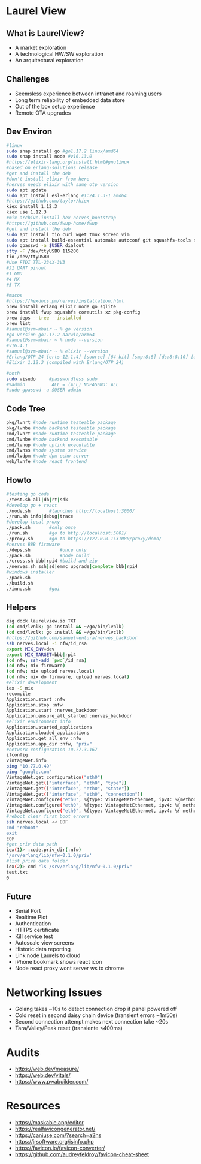 # Laurel View

## What is LaurelView?

- A market exploration
- A technological HW/SW exploration
- An arquitectural exploration

## Challenges

- Seemsless experience between intranet and roaming users
- Long term reliability of embedded data store
- Out of the box setup experience
- Remote OTA upgrades

## Dev Environ

```bash
#linux
sudo snap install go #go1.17.2 linux/amd64
sudo snap install node #v16.13.0
#https://elixir-lang.org/install.html#gnulinux 
#based on erlang-solutions release
#get and install the deb
#don't install elixir from here
#nerves needs elixir with same otp version
sudo apt update
sudo apt install esl-erlang #1:24.1.3-1 amd64
#https://github.com/taylor/kiex
kiex install 1.12.3
kiex use 1.12.3
#mix archive.install hex nerves_bootstrap
#https://github.com/fwup-home/fwup
#get and install the deb
sudo apt install tio curl wget tmux screen vim
sudo apt install build-essential automake autoconf git squashfs-tools ssh-askpass pkg-config curl libssl-dev libncurses5-dev bc m4 unzip cmake python
sudo gpasswd -a $USER dialout
stty -F /dev/ttyUSB0 115200
tio /dev/ttyUSB0
#Use FTDI TTL-234X-3V3
#J1 UART pinout
#1 GND
#4 RX
#5 TX 

#macos
#https://hexdocs.pm/nerves/installation.html
brew install erlang elixir node go sqlite
brew install fwup squashfs coreutils xz pkg-config
brew deps --tree --installed
brew list
#samuel@svm-mbair ~ % go version  
#go version go1.17.2 darwin/arm64
#samuel@svm-mbair ~ % node --version
#v16.4.1
#samuel@svm-mbair ~ % elixir --version
#Erlang/OTP 24 [erts-12.1.4] [source] [64-bit] [smp:8:8] [ds:8:8:10] [async-threads:1] [dtrace]
#Elixir 1.12.3 (compiled with Erlang/OTP 24)

#both
sudo visudo     #passwordless sudo
#%admin          ALL = (ALL) NOPASSWD: ALL
#sudo gpasswd -a $USER admin
```

## Code Tree

```bash
pkg/lvnrt #node runtime testeable package
pkg/lvnbe #node backend testeable package
cmd/lvnrt #node runtime testeable package
cmd/lvnbe #node backend executable
cmd/lvnup #node uplink executable
cmd/lvnss #node system service
cmd/lvdpm #node dpm echo server
web/lvnfe #node react frontend
```

## Howto

```bash
#testing go code
./test.sh all|db|rt|sdk
#develop go + react
./node.sh       #launches http://localhost:3000/
./run.sh info|debug|trace
#develop local proxy
./pack.sh       #only once
./run.sh        #go to http://localhost:5001/
./proxy.sh      #go to https://127.0.0.1:31080/proxy/demo/
#nerves BBB firmware
./deps.sh           #once only
./pack.sh           #node build
./cross.sh bbb|rpi4 #build and zip
./nerves.sh ssh|sd|emmc upgrade|complete bbb|rpi4
#windows installer
./pack.sh
./build.sh
./inno.sh       #gui
```

## Helpers

```bash
dig dock.laurelview.io TXT
(cd cmd/lvnlk; go install && ~/go/bin/lvnlk)
(cd cmd/lvclk; go install && ~/go/bin/lvclk)
#https://github.com/samuelventura/nerves_backdoor
ssh nerves.local -i nfw/id_rsa
export MIX_ENV=dev
export MIX_TARGET=bbb|rpi4
(cd nfw; ssh-add `pwd`/id_rsa)
(cd nfw; mix firmware)
(cd nfw; mix upload nerves.local)
(cd nfw; mix do firmware, upload nerves.local)
#elixir development
iex -S mix
recompile
Application.start :nfw
Application.stop :nfw
Application.start :nerves_backdoor
Application.ensure_all_started :nerves_backdoor
#elixir environment info
Application.started_applications
Application.loaded_applications
Application.get_all_env :nfw
Application.app_dir :nfw, "priv"
#network configuration 10.77.3.167
ifconfig
VintageNet.info
ping "10.77.0.49"
ping "google.com"
VintageNet.get_configuration("eth0")
VintageNet.get(["interface", "eth0", "type"])
VintageNet.get(["interface", "eth0", "state"])
VintageNet.get(["interface", "eth0", "connection"])
VintageNet.configure("eth0", %{type: VintageNetEthernet, ipv4: %{method: :dhcp}})
VintageNet.configure("eth0", %{type: VintageNetEthernet, ipv4: %{ method: :static, address: "10.77.4.165", prefix_length: 8, name_servers: []}})
VintageNet.configure("eth0", %{type: VintageNetEthernet, ipv4: %{ method: :static, address: "10.77.4.165", prefix_length: 8, gateway: "10.77.0.1", name_servers: ["10.77.0.1"]}})
#reboot clear first boot errors
ssh nerves.local << EOF
cmd "reboot"
exit
EOF
#get priv data path
iex(1)> :code.priv_dir(:nfw)           
'/srv/erlang/lib/nfw-0.1.0/priv'
#list priva data folder
iex(2)> cmd "ls /srv/erlang/lib/nfw-0.1.0/priv"
test.txt
0
```

## Future

- Serial Port
- Realtime Plot 
- Authentication
- HTTPS certificate
- Kill service test
- Autoscale view screens
- Historic data reporting
- Link node Laurels to cloud
- iPhone bookmark shows react icon
- Node react proxy wont server ws to chrome

# Networking Issues

- Golang takes ~10s to detect connection drop if panel powered off
- Cold reset in second daisy chain device (transient errors ~1m50s)
- Second connection attempt makes next connection take ~20s
- Tara/Valley/Peak reset (transiente <400ms)

# Audits

- https://web.dev/measure/
- https://web.dev/vitals/
- https://www.pwabuilder.com/

# Resources

- https://maskable.app/editor
- https://realfavicongenerator.net/
- https://caniuse.com/?search=a2hs
- https://jrsoftware.org/isinfo.php
- https://favicon.io/favicon-converter/
- https://github.com/audreyfeldroy/favicon-cheat-sheet